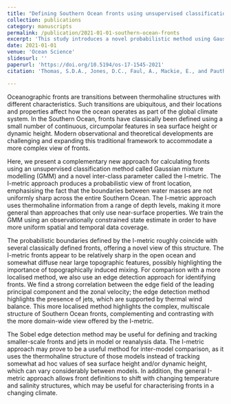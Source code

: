 ```yaml
---
title: "Defining Southern Ocean fronts using unsupervised classification"
collection: publications
category: manuscripts
permalink: /publication/2021-01-01-southern-ocean-fronts
excerpt: 'This study introduces a novel probabilistic method using Gaussian mixture modelling and the I-metric to define Southern Ocean fronts, offering insights into their multiscale structure and variability in a changing climate.'
date: 2021-01-01
venue: 'Ocean Science'
slidesurl: ''
paperurl: 'https://doi.org/10.5194/os-17-1545-2021'
citation: 'Thomas, S.D.A., Jones, D.C., Faul, A., Mackie, E., and Pauthenet, E. (2021). "Defining Southern Ocean fronts using unsupervised classification." <i>Ocean Science</i>, 17, 1545–1562. <a href="https://doi.org/10.5194/os-17-1545-2021">https://doi.org/10.5194/os-17-1545-2021</a>'

---
```

Oceanographic fronts are transitions between thermohaline structures with different characteristics. Such transitions are ubiquitous, and their locations and properties affect how the ocean operates as part of the global climate system. In the Southern Ocean, fronts have classically been defined using a small number of continuous, circumpolar features in sea surface height or dynamic height. Modern observational and theoretical developments are challenging and expanding this traditional framework to accommodate a more complex view of fronts.

Here, we present a complementary new approach for calculating fronts using an unsupervised classification method called Gaussian mixture modelling (GMM) and a novel inter-class parameter called the I-metric. The I-metric approach produces a probabilistic view of front location, emphasising the fact that the boundaries between water masses are not uniformly sharp across the entire Southern Ocean. The I-metric approach uses thermohaline information from a range of depth levels, making it more general than approaches that only use near-surface properties. We train the GMM using an observationally constrained state estimate in order to have more uniform spatial and temporal data coverage.

The probabilistic boundaries defined by the I-metric roughly coincide with several classically defined fronts, offering a novel view of this structure. The I-metric fronts appear to be relatively sharp in the open ocean and somewhat diffuse near large topographic features, possibly highlighting the importance of topographically induced mixing. For comparison with a more localised method, we also use an edge detection approach for identifying fronts. We find a strong correlation between the edge field of the leading principal component and the zonal velocity; the edge detection method highlights the presence of jets, which are supported by thermal wind balance. This more localised method highlights the complex, multiscale structure of Southern Ocean fronts, complementing and contrasting with the more domain-wide view offered by the I-metric.

The Sobel edge detection method may be useful for defining and tracking smaller-scale fronts and jets in model or reanalysis data. The I-metric approach may prove to be a useful method for inter-model comparison, as it uses the thermohaline structure of those models instead of tracking somewhat ad hoc values of sea surface height and/or dynamic height, which can vary considerably between models. In addition, the general I-metric approach allows front definitions to shift with changing temperature and salinity structures, which may be useful for characterising fronts in a changing climate.
